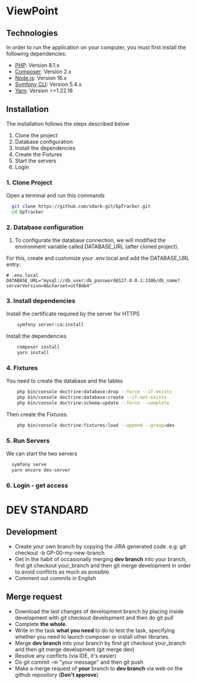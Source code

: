 # ViewPoint

## Technologies

In order to run the application on your computer, you must first install the following dependencies:

- [PHP](https://www.php.net/book.ctype): Version 8.1.x
- [Composer](https://getcomposer.org/download/): Version 2.x
- [Node.js](https://nodejs.org/en/): Version 16.x
- [Symfony CLI](https://symfony.com/download): Version 5.4.x
- [Yarn](https://yarnpkg.com/): Version >=1.22.18

## Installation

The installation follows the steps described below

1. Clone the project
2. Database configuration
3. Install the dependencies
4. Create the Fixtures
5. Start the servers
6. Login

### 1. Clone Project

Open a terminal and run this commands

```bash
  git clone https://github.com/xdark-git/GpTracker.git
  cd GpTracker
```

### 2. Database configuration

1.  To configurate the database connection, we will modified the environment variable called DATABASE_URL (after cloned project).

For this, create and customize your .env.local and add the DATABASE_URL entry:

```symfony
# .env.local
DATABASE_URL="mysql://db_user:db_password@127.0.0.1:3306/db_name?serverVersion=8&charset=utf8mb4"
```

### 3. Install dependencies

Install the certificate required by the server for HTTPS

```bash
    symfony server:ca:install
```

Install the dependencies

```bash
    composer install
    yarn install

```

### 4. Fixtures

You need to create the database and the tables

```bash
    php bin/console doctrine:database:drop --force --if-exists
    php bin/console doctrine:database:create --if-not-exists
    php bin/console doctrine:schema:update --force --complete
```

Then create the Fixtures.

```bash
    php bin/console doctrine:fixtures:load --append --group=dev
```

### 5. Run Servers

We can start the two servers

```bash
  symfony serve
  yarn encore dev-server
```

### 6. Login - get access

# DEV STANDARD

## Development

- Create your own branch by copying the JIRA generated code. e.g: git checkout -b GP-00-my-new-branch
- Get in the habit of occasionally merging **dev branch** into your branch, first git checkout your_branch and then git merge development in order to avoid conflicts as much as possible.
- Comment out commits in English

## Merge request

- Download the last changes of development branch by placing inside development with git checkout development and then do git pull
- Complete **the whole**.
- Write in the task **what you need** to do to test the task, specifying whether you need to launch composer or install other libraries.
- Merge **dev branch** into your branch by first git checkout your_branch and then git merge development (git merge dev)
- Resolve any conflicts (via IDE, it's easier)
- Do git commit -m "your message" and then git push
- Make a merge request of **your** branch to **dev branch** via web on the github repository (**Don't approve**)
